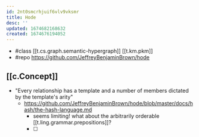 ```yaml
---
id: 2nt0smcrhjuif6vlv9vksmr
title: Hode
desc: ''
updated: 1674682168632
created: 1674676194052
---
```


- #class [[t.cs.graph.semantic-hypergraph]] [[t.km.pkm]]
- #repo https://github.com/JeffreyBenjaminBrown/hode

## [[c.Concept]]

- "Every relationship has a template and a number of members dictated by the template's arity"
  - https://github.com/JeffreyBenjaminBrown/hode/blob/master/docs/hash/the-hash-language.md
    - seems limiting! what about the arbitrarily orderable [[t.ling.grammar.prepositions]]?
    - [ ] 